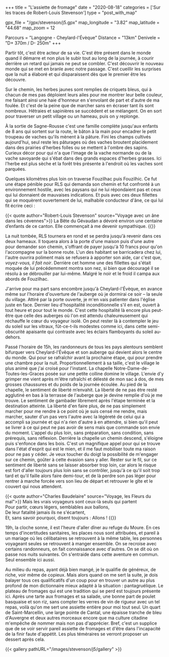 +++
title = "L'assiette de fromage"
date = "2020-08-18"
categories = ['Sur les traces de Robert-Louis Stevenson']
type = "post_with_map"

gpx_file = "/gpx/stevenson/j5.gpx"
map_longitude = "3.82"
map_latitude = "44.68"
map_zoom = 12

Parcours = "Langogne - Cheylard-l'Évèque"
Distance = "13km"
Denivele = "D+ 370m / D- 250m"
+++




Partir tôt, c'est être acteur de sa vie. C'est être présent dans le monde quand il démarre et non plus le subir tout au long de la journée, à courir derrière un retard qui jamais ne peut se combler. C'est découvrir le nouveau monde qui se met en branle avec notre passage. C'est cueillir les surprises que la nuit a élaboré et qui disparaissent dès que le premier être les découvre.

Sur le chemin, les herbes jaunes sont remplies de criquets bleus, qui à chacun de mes pas déploient leurs ailes pour me montrer leur belle couleur, me faisant ainsi une haie d'honneur en s'envolant de part et d'autre de ma foulée. Et c'est de la peine que de marcher sans en écraser tant ils sont nombreux. Hêtraies et sapinières se succèdent et se mélangent. On en sort pour traverser un petit village ou un hameau, puis on y replonge. 

À la sortie de Sagne-Rousse c'est une famille complète jusqu'aux enfants de 8 ans qui sortent sur la route, le bâton à la main pour encadrer le petit troupeau de vaches qu'ils mènent à la pâture. Fini les champs cultivés aujourd'hui, seul reste les pâturages où des vaches broutent placidement dans des prairies d'herbes folles ou se mettent à l'ombre des sapins. Curieux décor pour qui n'a que l'image de la vache normande ou de la vache savoyarde qui s'ébat dans des grands espaces d'herbes grasses. Ici l'herbe est plus sèche et la forêt très présente à l'endroit où les vaches sont parquées. 

Quelques kilomètres plus loin on traverse Fouzilhac puis Fouzilhic. Ce fut une étape pénible pour RLS qui demanda son chemin et fut confronté à un environnement hostile, avec les paysans qui ne lui répondaient pas et ceux qui lui donnaient de mauvaises indications. Et puis avec ces deux fillettes qui se moquèrent ouvertement de lui, malhabile conducteur d'âne, ce qui lui fit écrire ceci :

{{< quote author="Robert-Louis Stevenson" source="Voyage avec un âne dans les cévennes">}}
La Bête du Gévaudan a dévoré environ une centaine d’enfants de ce canton. Elle commençait à me devenir sympathique.
{{</quote>}}

La nuit tombée, RLS tournera en rond et se perdra jusqu'à revenir dans ces deux hameaux. Il toquera alors à la porte d'une maison puis d'une autre pour demander son chemin, s'offrant de payer jusqu'à 10 francs pour qu'on l'accompagne sur la bonne route. L'un des habitant se barricadera chez lui, l'autre ouvrira poliment mais se refusera à apporter son aide, car c'est que, _voyez-vous, il fait noir_. Derrière cet homme une des fillettes qui s'était moquée de lui précédemment montra son nez, si bien que découragé il se résolu à se débrouiller par lui-même. Malgré le noir et le froid il campa aux abords de Fouzilhac.

J'arrive pour ma part sans encombre jusqu'à Cheylard-l'Évèque, en avance même sur l'horaire d'ouverture de l'auberge où je dormirai ce soir – la seule du village. Attiré par la porte ouverte, je m'en vais patienter dans l'église juste en face. Dernier lieu d'hospitalité inconditionnelle s'il en est, ouvert à tout heure et pour tout le monde. C'est cette hospitalité là encore plus peut-être que celle des auberges où l'on est attendu chaleureusement qui réchauffe le cœur du voyageur isolé. On peut rester là à contempler le jeu du soleil sur les vitraux, fût-ce-t-ils modestes comme ici, dans cette semi-obscurité apaisante qui contraste avec les éclairs flamboyants du soleil au-dehors.


Passé l'horaire de 15h, les randonneurs de tous les pays alentours semblent bifurquer vers Cheylard-l'Évêque et son auberge qui devient alors le centre du monde. Qui pour se rafraîchir avant la prochaine étape, qui pour prendre une chambre pour la nuit. Proportionnellement à sa taille, c'est le village le plus animé que j'ai croisé pour l'instant.
La chapelle Notre-Dame-de-Toutes-les-Graces posée sur une petite colline domine le village. L'envie d'y grimper me vient après m'être rafraîchi et délesté de mon sac à dos, de mes grosses chaussures et du poids de la journée écoulée. Au pied de la chapelle, le sentiment de liberté m’envahit. La liberté de ne pas être resté agglutiné en bas à la terrasse de l'auberge que je devine remplie d'où je me trouve. Le sentiment de gambader librement après l'étape terminée et la destination atteinte. La liberté d'en faire plus, de ne pas simplement marcher pour me rendre à ce point où je suis censé me rendre, mais marcher, sauter d'un pas vers l'autre avec la légèreté de celui qui a accompli sa journée et qui n'a rien d'autre à en attendre, si bien qu'il peut se livrer à ce qui peut ne pas avoir de sens mais que commande son envie du moment. L'appel du plus loin, sans préparation, sans condition, sans prérequis, sans réflexion. Derrière la chapelle un chemin descend, s'éloigne puis s'enfonce dans les bois. C'est un magnifique appel pour qui se trouve dans l'état d'esprit qui est le mien, et il me faut mobiliser toute ma raison pour ne pas y céder. Je veux toucher du doigt la possibilité de m'engager sur ce chemin, goûter à cette évasion sans y aller. Rester sur le fil, sur ce sentiment de liberté sans se laisser absorber trop loin, car alors le risque est fort d'aller toujours plus loin sans se contrôler, jusqu'à ce qu'il soit trop tard et qu'il faille alors faire demi-tour, et de là perdre son pas léger pour rentrer à marche forcée vers son lieu de départ et retrouver le gîte et le couvert qui nous attendent.

{{< quote author="Charles Baudelaire" source="Voyage, les Fleurs du mal">}}
Mais les vrais voyageurs sont ceux-là seuls qui partent<br>
Pour partir, cœurs légers, semblables aux ballons,<br>
De leur fatalité jamais ils ne s'écartent,<br>
Et, sans savoir pourquoi, disent toujours : Allons !
{{</quote>}}

19h, la cloche sonne, il est l'heure d'aller dîner au refuge du Moure. En ces temps d'incertitudes sanitaires, les places nous sont attribuées, et pareil à un mariage où les célibataires se retrouvent à la même table, les personnes voyageant seules se retrouvent à manger ensemble. On se recroise avec certains randonneurs, on fait connaissance avec d'autres. On se dit où on passe nos nuits suivantes. On s'entraide dans cette aventure en commun. Seul ensemble ici aussi.

Au milieu du repas, ayant déjà bien mangé, je le qualifie de généreux, de riche, voir même de copieux. Mais alors quand on me sert la suite, je dois balayer tous ces qualificatifs d'un coup pour en trouver un autre au plus profond de mon dictionnaire mieux adapté à la situation : pantagruélique. Le plateau de fromages qui est une tradition qui se perd est toujours présente ici. Après une tarte aux fromages et sa salade, une bonne part de poulet basquaise et son riz, sans compter les verres de vin de rigueur avec un tel repas, voilà qu'on me sert une assiette entière pour moi tout seul. Un quart de Saint-Marcellin, une large pointe de Cantal, une épaisse tranche de bleu d'Auvergne et deux autres morceaux encore que ma culture citadine m'empêche de nommer mais non pas d'apprécier. Bref, c'est un supplice que de se voir servir pareil assiette de fromages et d'être dans l'incapacité de la finir faute d'appétit. Les plus téméraires se verront proposer un dessert après cela.

{{< gallery pathURL="/images/stevenson/j5/gallery" >}}

